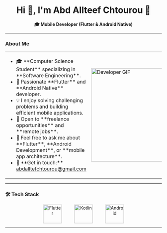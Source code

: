# <div align="center">Hi 👋, I'm Abd Allteef Chtourou 👾</div>

<div align="center"><strong>🎓 Mobile Developer (Flutter & Android Native)</strong></div>

---

### About Me  

<table border="0" style="border: none; width: 100%;">
  <tr>
    <td>
      <ul>
        <li>🎓 **Computer Science Student** specializing in **Software Engineering**.</li>
        <li>📱 Passionate **Flutter** and **Android Native** developer.</li>
        <li>💡 I enjoy solving challenging problems and building efficient mobile applications.</li>
        <li>🤝 Open to **freelance opportunities** and **remote jobs**.</li>
        <li>💬 Feel free to ask me about **Flutter**, **Android Development**, or **mobile app architecture**.</li>
        <li>📧 **Get in touch:** <a href="mailto:abdalltefchtourou@gmail.com">abdalltefchtourou@gmail.com</a></li>
      </ul>
    </td>
    <td>
      <img src="https://user-images.githubusercontent.com/74038190/214375888-0dc62524-fb43-43fd-9479-098b471d1b9c.gif" alt="Developer GIF" width="300" />
    </td>
  </tr>
</table>

---

### 🛠️ Tech Stack  

<div align="center" style="display: flex; justify-content: center; gap: 40px; flex-wrap: wrap;">
    <img src="https://cdn.simpleicons.org/flutter/02569B" width="60" alt="Flutter" title="Flutter" />
    <img src="https://upload.wikimedia.org/wikipedia/commons/7/74/Kotlin_Icon.png" width="60" alt="Kotlin" title="Kotlin" />
    <img src="https://upload.wikimedia.org/wikipedia/commons/d/d7/Android_robot.svg" width="60" alt="Android" title="Android Development" />
</div>

---
